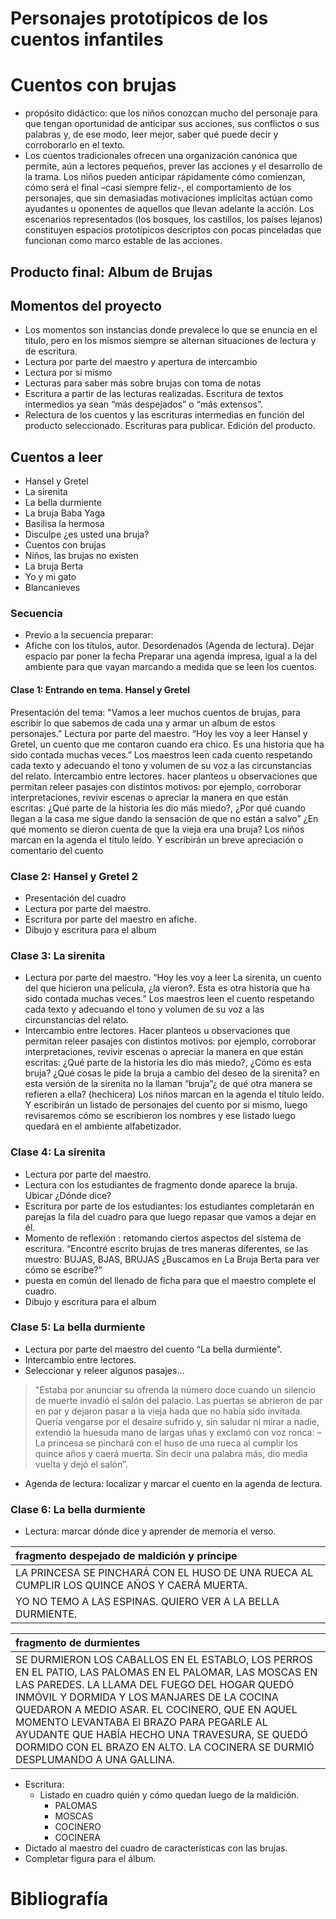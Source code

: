 # Personajes prototípicos de los cuentos infantiles

# Cuentos con brujas

- propósito didáctico: que los niños conozcan mucho del personaje para que tengan oportunidad de anticipar sus acciones, sus conflictos o sus palabras y, de ese modo, leer mejor, saber qué puede decir y corroborarlo en el texto.
- Los cuentos tradicionales ofrecen una organización canónica que permite, aún a lectores pequeños, prever las acciones y el desarrollo de la trama. Los niños pueden anticipar rápidamente cómo comienzan, cómo será el final –casi siempre feliz-, el comportamiento de los personajes, que sin demasiadas motivaciones implícitas actúan como ayudantes u oponentes de aquellos que llevan adelante la acción. Los escenarios representados (los bosques, los castillos, los países lejanos) constituyen espacios prototípicos descriptos con pocas pinceladas que funcionan como marco estable de las acciones.

## Producto final: Album de Brujas

## Momentos del proyecto
- Los momentos son instancias donde prevalece lo que se enuncia en el título, pero en los mismos siempre se alternan situaciones de lectura y de escritura.
- Lectura por parte del maestro y apertura de intercambio
- Lectura por si mismo
- Lecturas para saber más sobre brujas con toma de notas
- Escritura a partir de las lecturas realizadas. Escritura de textos intermedios ya sean “más despejados” o “más extensos”.
- Relectura de los cuentos y las escrituras intermedias en función del producto seleccionado. Escrituras para publicar. Edición del producto.

## Cuentos a leer
- Hansel y Gretel
- La sirenita
- La bella durmiente
- La bruja Baba Yaga
- Basilisa la hermosa
- Disculpe ¿es usted una bruja?
- Cuentos con brujas
- Niños, las brujas no existen
- La bruja Berta
- Yo y mi gato
- Blancanieves



### Secuencia
- Previo a la secuencia preparar:
- Afiche con los títulos, autor. Desordenados (Agenda de lectura). Dejar espacio par poner la fecha Preparar una agenda impresa, igual a la del ambiente para que vayan marcando a medida que se leen los cuentos.

#### Clase 1: Entrando en tema. Hansel y Gretel
Presentación del tema: "Vamos a leer muchos cuentos de brujas, para escribir lo que sabemos de cada una y armar un album de estos personajes.”
Lectura por parte del maestro. “Hoy les voy a leer Hansel y Gretel, un cuento que me contaron cuando era chico. Es una historia que ha sido contada muchas veces.” Los maestros leen cada cuento respetando cada texto y adecuando el tono y volumen de su voz a las circunstancias del relato.
Intercambio entre lectores. hacer planteos u observaciones que permitan releer pasajes con distintos motivos: por ejemplo, corroborar interpretaciones, revivir escenas o apreciar la manera en que están escritas: ¿Qué parte de la historia les dio más miedo?, ¿Por qué cuando llegan a la casa me sigue dando la sensación de que no están a salvo” ¿En qué momento se dieron cuenta de que la vieja era una bruja?
Los niños marcan en la agenda el título leído. Y escribirán un breve apreciación o comentario del cuento
### Clase 2: Hansel y Gretel 2
- Presentación del cuadro
- Lectura por parte del maestro.
- Escritura por parte del maestro en afiche.
- Dibujo y escritura para el album

### Clase 3: La sirenita
- Lectura por parte del maestro. “Hoy les voy a leer La sirenita, un cuento del que hicieron una película, ¿la vieron?. Esta es otra historia que ha sido contada muchas veces.” 
  Los maestros leen el cuento respetando cada texto y adecuando el tono y volumen de su voz a las circunstancias del relato.
- Intercambio entre lectores. Hacer planteos u observaciones que permitan releer pasajes con distintos motivos: por ejemplo, corroborar interpretaciones, revivir escenas o apreciar la manera en que están escritas: ¿Qué parte de la historia les dio más miedo?, ¿Cómo es esta bruja? ¿Qué cosas le pide la bruja a cambio del deseo de la sirenita? en esta versión de la sirenita no la llaman “bruja”¿ de qué otra manera se refieren a ella? (hechicera)
 Los niños marcan en la agenda el título leído. Y escribirán un listado de personajes del cuento por si mismo, luego revisaremos cómo se escribieron los nombres y ese listado luego quedará en el ambiente alfabetizador.

### Clase 4: La sirenita
- Lectura por parte del maestro.
- Lectura con los estudiantes de fragmento donde aparece la bruja. Ubicar ¿Dónde dice?
- Escritura por parte de los estudiantes: los estudiantes completarán en parejas la fila del cuadro para que luego repasar que vamos a dejar en él.
- Momento de reflexión : retomando ciertos aspectos del sistema de escritura.
 “Encontré escrito brujas de tres maneras diferentes, se las muestro: BUJAS, BJAS, BRUJAS
 ¿Buscamos en La Bruja Berta para ver cómo se escribe?”
- puesta en común del llenado de ficha para que el maestro complete el cuadro.
- Dibujo y escritura para el album

### Clase 5: La bella durmiente
- Lectura por parte del maestro del cuento “La bella durmiente”.
- Intercambio entre lectores. 
- Seleccionar y releer algunos pasajes… 

>"Estaba por anunciar su ofrenda la número doce cuando un silencio de muerte invadió el salón del palacio. Las puertas se abrieron de par en par y dejaron pasar a la vieja hada que no había sido invitada. Quería vengarse por el desaire sufrido y, sin saludar ni mirar a nadie, extendió la huesuda mano de largas uñas y exclamó con voz ronca:
>– La princesa se pinchará con el huso de una rueca al cumplir los quince años y caerá muerta.
>Sin decir una palabra más, dio media vuelta y dejó el salón”.

- Agenda de lectura: localizar y marcar el cuento en la agenda de lectura.

### Clase 6: La bella durmiente

- Lectura: marcar dónde dice y aprender de memoria el verso.

|fragmento despejado de maldición y príncipe|
|:--|
|LA PRINCESA SE PINCHARÁ CON EL HUSO DE UNA RUECA AL CUMPLIR LOS QUINCE AÑOS Y CAERÁ MUERTA.|
|YO NO TEMO A LAS ESPINAS. QUIERO VER A LA BELLA DURMIENTE.|

|fragmento de durmientes|
|:---|
|SE DURMIERON LOS CABALLOS EN EL ESTABLO, LOS PERROS EN EL PATIO, LAS PALOMAS EN EL PALOMAR, LAS MOSCAS EN LAS PAREDES. LA LLAMA DEL FUEGO DEL HOGAR QUEDÓ INMÓVIL Y DORMIDA Y LOS MANJARES DE LA COCINA QUEDARON A MEDIO ASAR. EL COCINERO, QUE EN AQUEL MOMENTO LEVANTABA El BRAZO PARA PEGARLE AL AYUDANTE QUE HABÍA HECHO UNA TRAVESURA, SE QUEDÓ DORMIDO CON EL BRAZO EN ALTO. LA COCINERA SE DURMIÓ DESPLUMANDO A UNA GALLINA.|

- Escritura:
  - Listado en cuadro quién y cómo quedan luego de la maldición.
    - PALOMAS
    - MOSCAS
    - COCINERO
    - COCINERA
- Dictado al maestro del cuadro de características con las brujas.
- Completar figura para el álbum.



# Bibliografía
